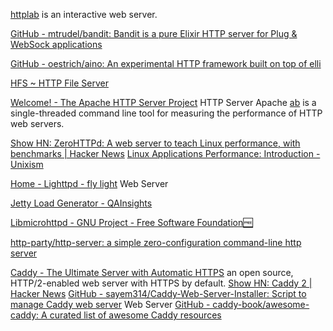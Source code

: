 
[httplab](https://github.com/gchaincl/httplab)
is an interactive web server.

[GitHub - mtrudel/bandit: Bandit is a pure Elixir HTTP server for Plug & WebSock applications](https://github.com/mtrudel/bandit)

[GitHub - oestrich/aino: An experimental HTTP framework built on top of elli](https://github.com/oestrich/aino)

[HFS ~ HTTP File Server](https://rejetto.com/hfs)

[Welcome! - The Apache HTTP Server Project](https://httpd.apache.org)
HTTP Server Apache
[ab](https://httpd.apache.org/docs/2.4/programs/ab.html)
is a single-threaded command line tool for measuring the performance of HTTP web servers.

[Show HN: ZeroHTTPd: A web server to teach Linux performance, with benchmarks | Hacker News](https://news.ycombinator.com/item?id=20081488)
[Linux Applications Performance: Introduction - Unixism](https://unixism.net/2019/04/linux-applications-performance-introduction/)

[Home - Lighttpd - fly light](https://www.lighttpd.net)
Web Server

[Jetty Load Generator - QAInsights](https://qainsights.com/jetty-load-generator)

[Libmicrohttpd - GNU Project - Free Software Foundation🆓](https://www.gnu.org/software/libmicrohttpd)

[http-party/http-server: a simple zero-configuration command-line http server](https://github.com/http-party/http-server)

[Caddy - The Ultimate Server with Automatic HTTPS](https://caddyserver.com)
an open source, HTTP/2-enabled web server with HTTPS by default.
[Show HN: Caddy 2 | Hacker News](https://news.ycombinator.com/item?id=23070567)
[GitHub - sayem314/Caddy-Web-Server-Installer: Script to manage Caddy web server](https://github.com/sayem314/Caddy-Web-Server-Installer)
Web Server
[GitHub - caddy-book/awesome-caddy: A curated list of awesome Caddy resources](https://github.com/caddy-book/awesome-caddy)
